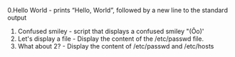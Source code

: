 0.Hello World - prints “Hello, World”, followed by a new line to the standard output
1. Confused smiley - script that displays a confused smiley "(Ôo)'
2. Let's display a file - Display the content of the /etc/passwd file.
3. What about 2? - Display the content of /etc/passwd and /etc/hosts
